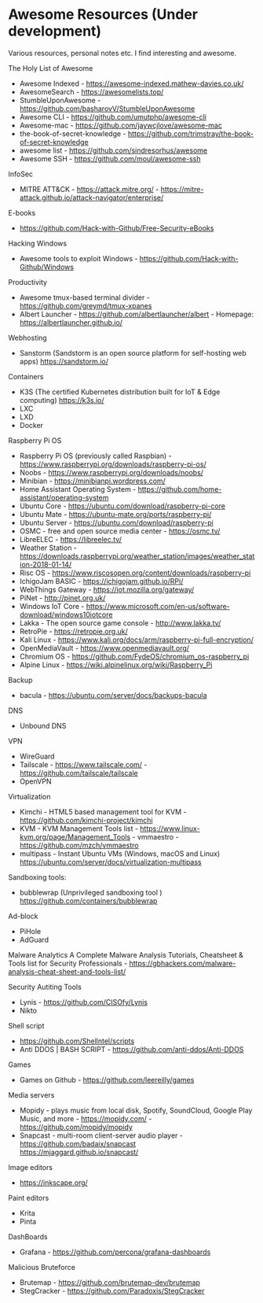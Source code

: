 # Awesome Resources (Under development)

Various resources, personal notes etc. I find interesting and awesome.



The Holy List of Awesome
- Awesome Indexed - https://awesome-indexed.mathew-davies.co.uk/
- AwesomeSearch - https://awesomelists.top/
- StumbleUponAwesome - https://github.com/basharovV/StumbleUponAwesome
- Awesome CLI - https://github.com/umutphp/awesome-cli
- Awesome-mac - https://github.com/jaywcjlove/awesome-mac
- the-book-of-secret-knowledge - https://github.com/trimstray/the-book-of-secret-knowledge
- awesome list - https://github.com/sindresorhus/awesome
- Awesome SSH - https://github.com/moul/awesome-ssh

InfoSec
- MITRE ATT&CK - https://attack.mitre.org/
        - https://mitre-attack.github.io/attack-navigator/enterprise/

E-books
- https://github.com/Hack-with-Github/Free-Security-eBooks

Hacking Windows
- Awesome tools to exploit Windows - https://github.com/Hack-with-Github/Windows

Productivity
- Awesome tmux-based terminal divider - https://github.com/greymd/tmux-xpanes
- Albert Launcher - https://github.com/albertlauncher/albert
                  - Homepage: https://albertlauncher.github.io/

Webhosting
- Sanstorm (Sandstorm is an open source platform for self-hosting web apps) https://sandstorm.io/

Containers
- K3S (The certified Kubernetes distribution built for IoT & Edge computing) https://k3s.io/
- LXC
- LXD
- Docker

Raspberry Pi OS
- Raspberry Pi OS (previously called Raspbian) - https://www.raspberrypi.org/downloads/raspberry-pi-os/
- Noobs - https://www.raspberrypi.org/downloads/noobs/
- Minibian - https://minibianpi.wordpress.com/
- Home Assistant Operating System - https://github.com/home-assistant/operating-system
- Ubuntu Core - https://ubuntu.com/download/raspberry-pi-core
- Ubuntu Mate - https://ubuntu-mate.org/ports/raspberry-pi/
- Ubuntu Server - https://ubuntu.com/download/raspberry-pi
- OSMC - free and open source media center - https://osmc.tv/
- LibreELEC - https://libreelec.tv/
- Weather Station - https://downloads.raspberrypi.org/weather_station/images/weather_station-2018-01-14/
- Risc OS - https://www.riscosopen.org/content/downloads/raspberry-pi
- IchigoJam BASIC - https://ichigojam.github.io/RPi/
- WebThings Gateway - https://iot.mozilla.org/gateway/
- PiNet - http://pinet.org.uk/
- Windows IoT Core - https://www.microsoft.com/en-us/software-download/windows10iotcore
- Lakka - The open source game console - http://www.lakka.tv/
- RetroPie - https://retropie.org.uk/
- Kali Linux - https://www.kali.org/docs/arm/raspberry-pi-full-encryption/
- OpenMediaVault - https://www.openmediavault.org/
- Chromium OS - https://github.com/FydeOS/chromium_os-raspberry_pi
- Alpine Linux - https://wiki.alpinelinux.org/wiki/Raspberry_Pi

Backup
- bacula - https://ubuntu.com/server/docs/backups-bacula

DNS
- Unbound DNS 

VPN
- WireGuard
- Tailscale - https://www.tailscale.com/
            - https://github.com/tailscale/tailscale
- OpenVPN

Virtualization
- Kimchi - HTML5 based management tool for KVM - https://github.com/kimchi-project/kimchi
- KVM
            - KVM Management Tools list - https://www.linux-kvm.org/page/Management_Tools
            - vmmaestro - https://github.com/mzch/vmmaestro
- multipass - Instant Ubuntu VMs (Windows, macOS and Linux) https://ubuntu.com/server/docs/virtualization-multipass

Sandboxing tools:
- bubblewrap (Unprivileged sandboxing tool ) https://github.com/containers/bubblewrap


Ad-block
- PiHole
- AdGuard

Malware Analytics
A Complete Malware Analysis Tutorials, Cheatsheet & Tools list for Security Professionals -  https://gbhackers.com/malware-analysis-cheat-sheet-and-tools-list/

Security Autiting Tools
- Lynis - https://github.com/CISOfy/Lynis
- Nikto

Shell script
- https://github.com/Shellntel/scripts
- Anti DDOS | BASH SCRIPT - https://github.com/anti-ddos/Anti-DDOS

Games
- Games on Github - https://github.com/leereilly/games

Media servers
- Mopidy - plays music from local disk, Spotify, SoundCloud, Google Play Music, and more - https://mopidy.com/
        - https://github.com/mopidy/mopidy
- Snapcast - multi-room client-server audio player - https://github.com/badaix/snapcast
        https://mjaggard.github.io/snapcast/

Image editors
- https://inkscape.org/

Paint editors
- Krita
- Pinta


DashBoards
- Grafana - https://github.com/percona/grafana-dashboards

Malicious
Bruteforce
- Brutemap - https://github.com/brutemap-dev/brutemap
- StegCracker - https://github.com/Paradoxis/StegCracker
